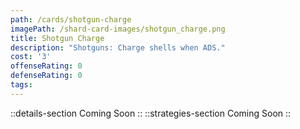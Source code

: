 ```yaml
---
path: /cards/shotgun-charge
imagePath: /shard-card-images/shotgun_charge.png
title: Shotgun Charge
description: "Shotguns: Charge shells when ADS."
cost: '3'
offenseRating: 0
defenseRating: 0
tags:
---
```

::details-section
Coming Soon
::
::strategies-section
Coming Soon
::